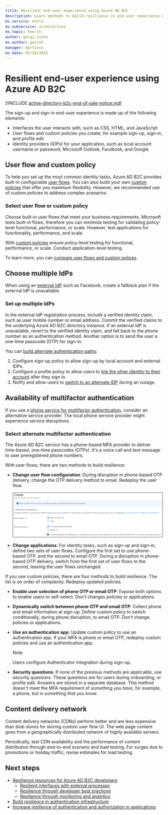 ```yaml
---
title: Resilient end-user experience using Azure AD B2C
description: Learn methods to build resilience in end-user experience with Azure AD B2C
ms.service: entra
ms.subservice: architecture
ms.topic: how-to
author: gargi-sinha
ms.author: gasinh
manager: martinco
ms.date: 05/20/2025
---
```


# Resilient end-user experience using Azure AD B2C

[!INCLUDE [active-directory-b2c-end-of-sale-notice.md](~/includes/active-directory-b2c-end-of-sale-notice.md)]

The sign-up and sign-in end-user experience is made up of the following elements:

- Interfaces the user interacts with, such as CSS, HTML, and JavaScript
- User flows and custom policies you create, for example sign-up, sign-in, and profile edit
- Identity providers (IDPs) for your application, such as local account username or password, Microsoft Outlook, Facebook, and Google

## User flow and custom policy  

To help you set up the most common identity tasks, Azure AD B2C provides built-in configurable [user flows](/azure/active-directory-b2c/user-flow-overview). You can also build your own [custom policies](/azure/active-directory-b2c/custom-policy-overview) that offer you maximum flexibility. However, we recommended use of custom policies to address complex scenarios.

### Select user flow or custom policy

Choose built-in user flows that meet your business requirements. Microsoft tests built-in flows, therefore you can minimize testing for validating policy-level functional, performance, or scale. However, test applications for functionality, performance, and scale.

With [custom policies](/azure/active-directory-b2c/user-flow-overview) ensure policy-level testing for functional, performance, or scale. Conduct application-level testing.

To learn more, you can [compare user flows and custom polices](/azure/active-directory-b2c/user-flow-overview#comparing-user-flows-and-custom-policies).

## Choose multiple IdPs

When using an [external IdP](/azure/active-directory-b2c/add-identity-provider) such as Facebook, create a fallback plan if the external IdP is unavailable.

### Set up multiple IdPs

In the external IdP registration process, include a verified identity claim, such as user mobile number or email address. Commit the verified claims to the underlying Azure AD B2C directory instance. If an external IdP is unavailable, revert to the verified identity claim, and fall back to the phone number as an authentication method. Another option is to send the user a one-time passcode (OTP) for sign-in.

You can [build alternate authentication paths](https://github.com/azure-ad-b2c/samples/tree/master/policies/idps-filter):

 1. Configure sign-up policy to allow sign-up by local account and external IDPs.
 2. Configure a profile policy to allow users to [link the other identity to their account](https://github.com/Azure-Samples/active-directory-b2c-advanced-policies/tree/master/account-linking) after they sign in.
 3. Notify and allow users to [switch to an alternate IDP](/azure/active-directory-b2c/customize-ui-with-html#configure-dynamic-custom-page-content-uri) during an outage.

## Availability of multifactor authentication

If you use a [phone service for multifactor authentication](/azure/active-directory-b2c/phone-authentication-user-flows), consider an alternative service provider. The local phone service provider might experience service disruptions.

### Select alternate multifactor authentication 

The Azure AD B2C service has a phone-based MFA provider to deliver time-based, one-time passcodes (OTPs). It's a voice call and text message to user preregistered phone numbers.

With user flows, there are two methods to build resilience:

- **Change user flow configuration**: During disruption in phone-based OTP delivery, change the OTP delivery method to email. Redeploy the user flow.

   ![Screenshot of user sign-in and sign-up.](media/resilient-end-user-experiences/create-sign-in.png)

- **Change applications**: For identity tasks, such as sign-up and sign-in, define two sets of user flows. Configure the first set to use phone-based OTP, and the second to email OTP. During a disruption in phone-based OTP delivery, switch from the first set of user flows to the second, leaving the user flows unchanged.  

If you use custom policies, there are four methods to build resilience. The list is on order of complexity. Redeploy updated policies.

- **Enable user selection of phone OTP or email OTP**: Expose both options to enable users to self-select. Don't changes policies or applications.
- **Dynamically switch between phone OTP and email OTP**:  Collect phone and email information at sign-up. Define custom policy to switch conditionally, during phone disruption, to email OTP. Don't change policies or applications.
- **Use an authentication app**: Update custom policy to use an authentication app. If your MFA is phone or email OTP, redeploy custom policies and use an authentication app.

   >[!Note]
   >Users configure Authenticator integration during sign-up.

- **Security questions**: If none of the previous methods are applicable, use security questions. These questions are for users during onboarding, or profile edit. Answers are stored in a separate database. This method doesn't meet the MFA requirement of *something you have*, for example, a phone, but is *something that you know*.

## Content delivery network

Content delivery networks (CDNs) perform better and are less expensive than blob stores for storing custom user flow UI. The web page content goes from a geographically distributed network of highly available servers.  

Periodically, test CDN availability and the performance of content distribution through end-to-end scenario and load testing. For surges due to promotions or holiday traffic, revise estimates for load testing.
  
## Next steps

- [Resilience resources for Azure AD B2C developers](resilience-b2c.md)
  - [Resilient interfaces with external processes](resilient-external-processes.md)
  - [Resilience through developer best practices](resilience-b2c-developer-best-practices.md)
  - [Resilience through monitoring and analytics](resilience-with-monitoring-alerting.md)
- [Build resilience in authentication infrastructure](resilience-in-infrastructure.md)
- [Increase resilience of authentication and authorization in applications](resilience-app-development-overview.md)
